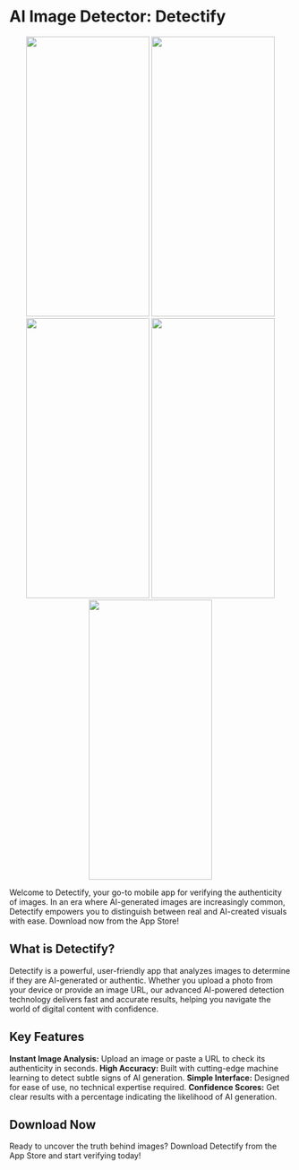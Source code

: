 # AI Image Detector: Detectify

<div align="center">
  <img src="Detectify-AppStore/det1" width="220" height="500"> <img src="Detectify-AppStore/det2" width="220" height="500"> <img src="Detectify-AppStore/det3" width="220" height="500">
  <img src="Detectify-AppStore/det4" width="220" height="500"> <img src="Detectify-AppStore/det5" width="220" height="500">
</div>

Welcome to Detectify, your go-to mobile app for verifying the authenticity of images. In an era where AI-generated images are increasingly common, Detectify empowers you to distinguish between real and AI-created visuals with ease. Download now from the App Store!

## What is Detectify?
Detectify is a powerful, user-friendly app that analyzes images to determine if they are AI-generated or authentic. Whether you upload a photo from your device or provide an image URL, our advanced AI-powered detection technology delivers fast and accurate results, helping you navigate the world of digital content with confidence.

## Key Features
**Instant Image Analysis:** Upload an image or paste a URL to check its authenticity in seconds.
**High Accuracy:** Built with cutting-edge machine learning to detect subtle signs of AI generation.
**Simple Interface:** Designed for ease of use, no technical expertise required.
**Confidence Scores:** Get clear results with a percentage indicating the likelihood of AI generation.

## Download Now
Ready to uncover the truth behind images? Download Detectify from the App Store and start verifying today!
